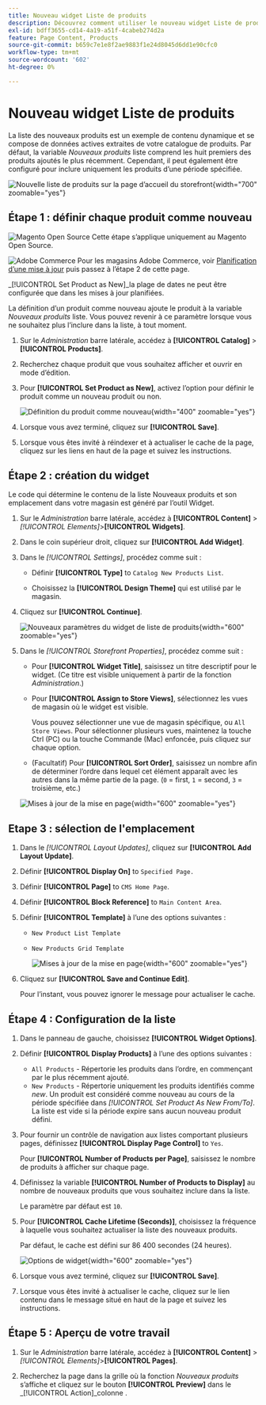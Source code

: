 ```yaml
---
title: Nouveau widget Liste de produits
description: Découvrez comment utiliser le nouveau widget Liste de produits pour afficher une liste des produits ajoutés le plus récemment.
exl-id: bdff3655-cd14-4a19-a51f-4cabeb274d2a
feature: Page Content, Products
source-git-commit: b659c7e1e8f2ae9883f1e24d8045d6dd1e90cfc0
workflow-type: tm+mt
source-wordcount: '602'
ht-degree: 0%

---
```


# Nouveau widget Liste de produits

La liste des nouveaux produits est un exemple de contenu dynamique et se compose de données actives extraites de votre catalogue de produits. Par défaut, la variable _Nouveaux produits_ liste comprend les huit premiers des produits ajoutés le plus récemment. Cependant, il peut également être configuré pour inclure uniquement les produits d’une période spécifiée.

![Nouvelle liste de produits sur la page d’accueil du storefront](./assets/storefront-home-page-new-products.png){width="700" zoomable="yes"}

## Étape 1 : définir chaque produit comme nouveau

![Magento Open Source](../assets/open-source.svg) Cette étape s’applique uniquement au Magento Open Source.

![Adobe Commerce](../assets/adobe-logo.svg) Pour les magasins Adobe Commerce, voir [Planification d’une mise à jour](content-staging-scheduled-update.md) puis passez à l’étape 2 de cette page.

_[!UICONTROL Set Product as New]_la plage de dates ne peut être configurée que dans les mises à jour planifiées.

La définition d’un produit comme nouveau ajoute le produit à la variable _Nouveaux produits_ liste. Vous pouvez revenir à ce paramètre lorsque vous ne souhaitez plus l’inclure dans la liste, à tout moment.

1. Sur le _Administration_ barre latérale, accédez à **[!UICONTROL Catalog]** > **[!UICONTROL Products]**.

1. Recherchez chaque produit que vous souhaitez afficher et ouvrir en mode d’édition.

1. Pour **[!UICONTROL Set Product as New]**, activez l’option pour définir le produit comme un nouveau produit ou non.

   ![Définition du produit comme nouveau](./assets/product-set-as-new.png){width="400" zoomable="yes"}

1. Lorsque vous avez terminé, cliquez sur **[!UICONTROL Save]**.

1. Lorsque vous êtes invité à réindexer et à actualiser le cache de la page, cliquez sur les liens en haut de la page et suivez les instructions.

## Étape 2 : création du widget

Le code qui détermine le contenu de la liste Nouveaux produits et son emplacement dans votre magasin est généré par l’outil Widget.

1. Sur le _Administration_ barre latérale, accédez à **[!UICONTROL Content]** > _[!UICONTROL Elements]_>**[!UICONTROL Widgets]**.

1. Dans le coin supérieur droit, cliquez sur **[!UICONTROL Add Widget]**.

1. Dans le _[!UICONTROL Settings]_, procédez comme suit :

   - Définir **[!UICONTROL Type]** to `Catalog New Products List`.

   - Choisissez la **[!UICONTROL Design Theme]** qui est utilisé par le magasin.

1. Cliquez sur **[!UICONTROL Continue]**.

   ![Nouveaux paramètres du widget de liste de produits](./assets/widget-settings.png){width="600" zoomable="yes"}

1. Dans le _[!UICONTROL Storefront Properties]_, procédez comme suit :

   - Pour **[!UICONTROL Widget Title]**, saisissez un titre descriptif pour le widget. (Ce titre est visible uniquement à partir de la fonction _Administration_.)

   - Pour **[!UICONTROL Assign to Store Views]**, sélectionnez les vues de magasin où le widget est visible.

     Vous pouvez sélectionner une vue de magasin spécifique, ou `All Store Views`. Pour sélectionner plusieurs vues, maintenez la touche Ctrl (PC) ou la touche Commande (Mac) enfoncée, puis cliquez sur chaque option.

   - (Facultatif) Pour **[!UICONTROL Sort Order]**, saisissez un nombre afin de déterminer l’ordre dans lequel cet élément apparaît avec les autres dans la même partie de la page. (`0` = first, `1` = second, `3` = troisième, etc.)

   ![Mises à jour de la mise en page](./assets/widget-layout-update-home-page.png){width="600" zoomable="yes"}

## Etape 3 : sélection de l&#39;emplacement

1. Dans le _[!UICONTROL Layout Updates]_, cliquez sur **[!UICONTROL Add Layout Update]**.

1. Définir **[!UICONTROL Display On]** to `Specified Page.`

1. Définir **[!UICONTROL Page]** to `CMS Home Page`.

1. Définir **[!UICONTROL Block Reference]** to `Main Content Area`.

1. Définir **[!UICONTROL Template]** à l’une des options suivantes :

   - `New Product List Template`
   - `New Products Grid Template`

     ![Mises à jour de la mise en page](./assets/widget-layout-update-new-products-list.png){width="600" zoomable="yes"}

1. Cliquez sur **[!UICONTROL Save and Continue Edit]**.

   Pour l’instant, vous pouvez ignorer le message pour actualiser le cache.

## Étape 4 : Configuration de la liste

1. Dans le panneau de gauche, choisissez **[!UICONTROL Widget Options]**.

1. Définir **[!UICONTROL Display Products]** à l’une des options suivantes :

   - `All Products` - Répertorie les produits dans l’ordre, en commençant par le plus récemment ajouté.
   - `New Products` - Répertorie uniquement les produits identifiés comme _new_. Un produit est considéré comme nouveau au cours de la période spécifiée dans _[!UICONTROL Set Product As New From/To]_. La liste est vide si la période expire sans aucun nouveau produit défini.

1. Pour fournir un contrôle de navigation aux listes comportant plusieurs pages, définissez **[!UICONTROL Display Page Control]** to `Yes`.

   Pour **[!UICONTROL Number of Products per Page]**, saisissez le nombre de produits à afficher sur chaque page.

1. Définissez la variable **[!UICONTROL Number of Products to Display]** au nombre de nouveaux produits que vous souhaitez inclure dans la liste.

   Le paramètre par défaut est `10`.

1. Pour **[!UICONTROL Cache Lifetime (Seconds)]**, choisissez la fréquence à laquelle vous souhaitez actualiser la liste des nouveaux produits.

   Par défaut, le cache est défini sur 86 400 secondes (24 heures).

   ![Options de widget](./assets/widget-options-new-product-list.png){width="600" zoomable="yes"}

1. Lorsque vous avez terminé, cliquez sur **[!UICONTROL Save]**.

1. Lorsque vous êtes invité à actualiser le cache, cliquez sur le lien contenu dans le message situé en haut de la page et suivez les instructions.

## Étape 5 : Aperçu de votre travail

1. Sur le _Administration_ barre latérale, accédez à **[!UICONTROL Content]** > _[!UICONTROL Elements]_>**[!UICONTROL Pages]**.

1. Recherchez la page dans la grille où la fonction _Nouveaux produits_ s’affiche et cliquez sur le bouton **[!UICONTROL Preview]** dans le _[!UICONTROL Action]_colonne .
